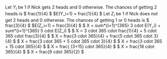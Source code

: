 Let $Y_i$ be 1 if Nick gets 2 heads and 0 otherwise. 
The chances of getting 2 heads is $ frac{1}{4} $ 
$E(Y_i=1) = frac{1}{4} $ 
Let $Z_i$ be 1 if Nick does not get 2 heads and 0 otherwise. 
The chances of getting 1 or 0 heads is $ frac{3}{4} $ 
$E(Z_i=1) = frac{3}{4} $ 
$ X = sum*{i=1}^{365} 3 cdot E(Y_i) + sum*{i=1}^{365} 5 cdot E(Z_i) $ 
$ X = 3 cdot 365 cdot frac{1}{4} + 5 cdot 365 cdot frac{3}{4} $ 
$ X = frac{3 cdot 365}{4} + frac{5 cdot 365 cdot 3}{4} $ 
$ X = frac{3 cdot 365 + 5 cdot 365 cdot 3}{4} $ 
$ X = frac{3 cdot 365 + 15 cdot 365}{4} $ 
$ X = frac{ (3+15) cdot 365}{4} $ 
$ X = frac{18 cdot 365}{4} $ 
$ X = frac{9 cdot 365}{2} $
